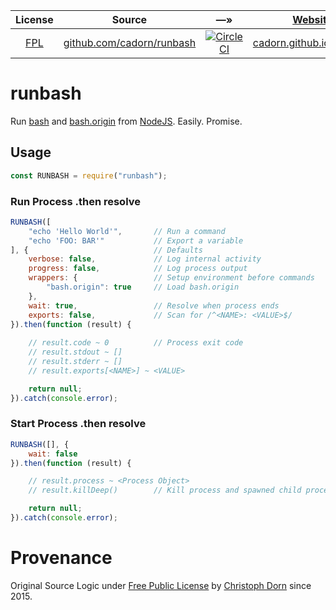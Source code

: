 
| License | Source | &#8212;&raquo; | [Website](https://github.com/cadorn/runbash/blob/master/website.sh) | [npm](https://github.com/npm/npm) |
| :---: | --- | :---: | --- | --- |
| [FPL](https://opensource.org/licenses/FPL-1.0.0) | [github.com/cadorn/runbash](https://github.com/cadorn/runbash) | [![CircleCI](https://circleci.com/gh/cadorn/runbash.svg?style=svg)](https://circleci.com/gh/cadorn/runbash) | [cadorn.github.io/runbash](https://cadorn.github.io/runbash) | `runbash`

runbash
=======

Run [bash](https://www.gnu.org/software/bash/) and [bash.origin](https://github.com/bash-origin/bash.origin) from [NodeJS](https://nodejs.org/). Easily. Promise.

Usage
-----

```javascript
const RUNBASH = require("runbash");
```

### Run Process .then resolve

```javascript
RUNBASH([
    "echo 'Hello World'",       // Run a command
    "echo 'FOO: BAR'"           // Export a variable
], {                            // Defaults
    verbose: false,             // Log internal activity
    progress: false,            // Log process output
    wrappers: {                 // Setup environment before commands
        "bash.origin": true     // Load bash.origin
    },
    wait: true,                 // Resolve when process ends
    exports: false,             // Scan for /^<NAME>: <VALUE>$/
}).then(function (result) {
    
    // result.code ~ 0          // Process exit code
    // result.stdout ~ []
    // result.stderr ~ []
    // result.exports[<NAME>] ~ <VALUE>

    return null;
}).catch(console.error);
```

### Start Process .then resolve

```javascript
RUNBASH([], {
    wait: false
}).then(function (result) {

    // result.process ~ <Process Object>
    // result.killDeep()        // Kill process and spawned child processes

    return null;
}).catch(console.error);
```

Provenance
==========

Original Source Logic under [Free Public License](https://opensource.org/licenses/FPL-1.0.0) by [Christoph Dorn](http://christophdorn.com) since 2015.
